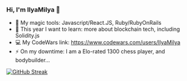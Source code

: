 ### Hi, I'm IlyaMilya 👋

- :crystal_ball: My magic tools: Javascript/React.JS, Ruby/RubyOnRails
- :pencil: This year I want to learn: more about blockchain tech, including Solidity.js 
- :computer: My CodeWars link: https://www.codewars.com/users/IlyaMilya
- ⚡ On my downtime: I am a Elo-rated 1300 chess player, and bodybuilder...

[![GitHub Streak](https://streak-stats.demolab.com/?user=IlyaMilya&theme=ayu-mirage&mode=daily)](https://git.io/streak-stats)
